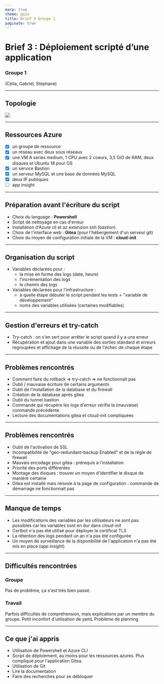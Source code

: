 ```yaml
---
marp: true
theme: gaia
title: Brief 3 Groupe 1
paginate: true
---
```

 
# <!--fit--> **Brief 3 : Déploiement scripté d’une application**
### Groupe 1
(Célia, Gabriel, Stéphane)

---

## Topologie

[![](https://mermaid.ink/img/pako:eNptUlFqAjEQvUrIV4WuB5BWqFhKQcFq249u-hGT0Q1kkzBJuljxQJ7Di3V2W6uVhhDeZN6bzDyy5cpr4AO-sr5RlcTEJnPhGK2Yl2uUoWLyE8u7t5f5PVuhdAqYApdQ2vdv3h8uxjWGEiFGn5Goa_Q5wBlzGZMrRzIm493ZtQkBt9vHGZuh-TjsYbf7p_jrdG0SyPJ1yh5acKbvEqdQYSoVDQMMD_sIMp9RwelTMB61zQDTtL1z9LIQbrpZPE3-U_yC35Z0sLVLpUdtnEyQsat02AfrDdTk0_uFIDQYK2vL4BsgBPZoY1RoQiqKofzMCMqaiyc7cMzd3g47p4XrBr8h2XhEaV0bV_SfJ4t-0Rpd9GOs-sXwxzjhyJebgi5au1tR0zRXV3T0ehQVwxyxzBGQWuLXvAaspdH0ObZtC4KnikYSfEBQw0pmmwQXbkfUHDRNf69N8sgHK2kjXHOZk19snOKDhBmOpLGR5ET9w9p9AZWY1xg)](https://mermaid.live/edit#pako:eNptUlFqAjEQvUrIV4WuB5BWqFhKQcFq249u-hGT0Q1kkzBJuljxQJ7Di3V2W6uVhhDeZN6bzDyy5cpr4AO-sr5RlcTEJnPhGK2Yl2uUoWLyE8u7t5f5PVuhdAqYApdQ2vdv3h8uxjWGEiFGn5Goa_Q5wBlzGZMrRzIm493ZtQkBt9vHGZuh-TjsYbf7p_jrdG0SyPJ1yh5acKbvEqdQYSoVDQMMD_sIMp9RwelTMB61zQDTtL1z9LIQbrpZPE3-U_yC35Z0sLVLpUdtnEyQsat02AfrDdTk0_uFIDQYK2vL4BsgBPZoY1RoQiqKofzMCMqaiyc7cMzd3g47p4XrBr8h2XhEaV0bV_SfJ4t-0Rpd9GOs-sXwxzjhyJebgi5au1tR0zRXV3T0ehQVwxyxzBGQWuLXvAaspdH0ObZtC4KnikYSfEBQw0pmmwQXbkfUHDRNf69N8sgHK2kjXHOZk19snOKDhBmOpLGR5ET9w9p9AZWY1xg)

---

## Ressources Azure

- [x] un groupe de ressource
- [x] un réseau avec deux sous réseaux
- [x] une VM A series medium, 1 CPU avec 2 coeurs, 3,5 GiO de RAM, deux disques et Ubuntu 18 pour OS 
- [x] un service Bastion
- [x] un serveur MySQL et une base de données MySQL
- [x] deux IP publiques
- [ ] app insight
---

## Préparation avant l'écriture du script

- Choix du language : **Powershell**
- Script de nettoyage en cas d'erreur
- Installation d'Azure cli et az extension ssh (bastion)
- Choix de l'interface web : **Gitea** (pour l'hébergement d'un serveur git)
- Choix du moyen de configuration initiale de la VM : **cloud-init**

---

## Organisation du script

- Variables déclarées pour :
    - la mise en forme des logs (date, heure) 
    - l'incrémentation des logs
    - le chemin des logs
- Variables déclarées pour l'infrastructure :
    - à quelle étape débuter le script pendant les tests = "variable de développement"
    - noms des variables utilisées (certaines modifiables)

---

## Gestion d'erreurs et try-catch

- Try-catch : on s'en sert pour arrêter le script quand il y a une erreur
- Récupération et ajout dans une variable des sorties standard et erreurs regroupées et affichage de la réussite ou de l'échec de chaque étape

---

## Problèmes rencontrés

- Comment faire du rollback => try-catch => ne fonctionnait pas
- Oubli / mauvaise écriture de certains arguments
- Oubli de l'installation de la database et du firewall
- Création de la database après gitea
- Oubli du tunnel bastion
- Commande qui récupère les logs d'erreur vérifie la (mauvaise) commande précédente
- Lecture des documentations gitea et cloud-init compliquées

---

## Problèmes rencontrés
- Oubli de l'activation de SSL
- Incompatibilité de "geo-redundant-backup Enabled" et de la règle de firewall
- Mauvais encodage pour gitea : prérequis à l'installation
- Priorité des ports différentes
- Montage des disques : trouver un moyen d'identifier le disque de manière certaine
- Gitea est installé mais renvoie à la page de configuration : commande de démarrage ne fonctionnait pas

---

## Manque de temps

- Les modifications des variables par les utilisateurs ne sont pas possibles car les variables sont en dur dans *cloud-init*
- Certbot n'a pas été utilisé pour déployer le certificat TLS
- La rétention des logs pendant un an n'a pas été configurée
- Un moyen de surveillance de la disponibilité de l'application n'a pas été mis en place (*app insight*)

---

## Difficultés rencontrées

### Groupe

Pas de problème, ça s'est très bien passé.

### Travail

Parfois difficultés de compréhension, mais explications par un membre du groupe.
Petit inconfort d'utilisation de yamL
Problème de planning

---

## Ce que j'ai appris

- Utilisation de Powershell et Azure CLI
- Script de déploiement, au moins pour les ressources azures. Plus compliqué pour l'application Gitea.
- Utilisation de Git
- Lire la documentation
- Faire des recherches pour se débloquer